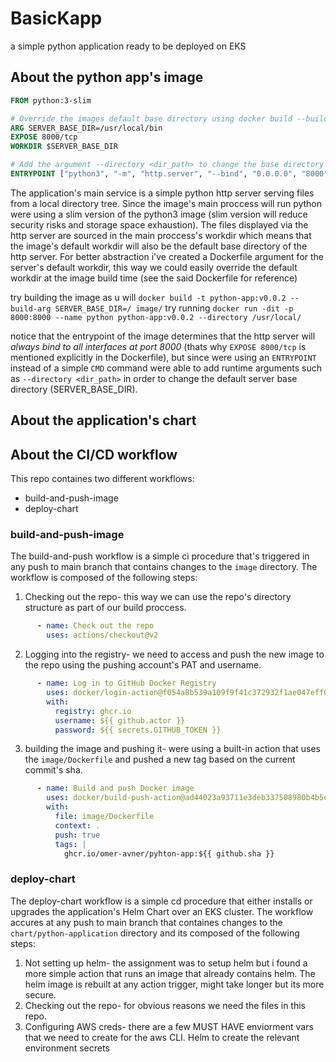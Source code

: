 # BasicKapp
a simple python application ready to be deployed on EKS

## About the python app's image

```dockerfile
FROM python:3-slim

# Override the images default base directory using docker build --build-arg SERVER_BASE_DIR=<base_dir>
ARG SERVER_BASE_DIR=/usr/local/bin
EXPOSE 8000/tcp
WORKDIR $SERVER_BASE_DIR

# Add the argument --directory <dir_path> to change the base directory at runtime
ENTRYPOINT ["python3", "-m", "http.server", "--bind", "0.0.0.0", "8000"]
```
The application's main service is a simple python http server serving files from a local directory tree. Since the image's main proccess will run python were using a slim version of the python3 image (slim version will reduce security risks and storage space exhaustion). The files displayed via the http server are sourced in the main proccess's workdir which  means that the image's default workdir will also be the default base directory of the http server. For better abstraction i've created a Dockerfile argument for the server's default workdir, this way we could easily override the default workdir at the image build time (see the said Dockerfile for reference)

try building the image as u will `docker build -t python-app:v0.0.2 --build-arg SERVER_BASE_DIR=/ image/`
try running `docker run -dit -p 8000:8000 --name python python-app:v0.0.2 --directory /usr/local/`

notice that the entrypoint of the image determines that the http server will *always bind to all interfaces at port 8000* (thats why `EXPOSE 8000/tcp` is mentioned explicitly in the Dockerfile), but since were using an `ENTRYPOINT` instead of a simple `CMD` command were able to add runtime arguments such as `--directory <dir_path>` in order to change the default server base directory (SERVER_BASE_DIR).


## About the application's chart

## About the CI/CD workflow
This repo containes two different workflows:
- build-and-push-image
- deploy-chart

### build-and-push-image
The build-and-push workflow is a simple ci procedure that's triggered in any push to main branch that contains changes to the `image` directory. The workflow is composed of the following steps:
1. Checking out the repo- this way we can use the repo's directory structure as part of our build proccess.
```yml
      - name: Check out the repo
        uses: actions/checkout@v2
```
2. Logging into the registry- we need to access and push the new image to the repo using the pushing account's PAT and username.
```yml
      - name: Log in to GitHub Docker Registry
        uses: docker/login-action@f054a8b539a109f9f41c372932f1ae047eff08c9
        with:
          registry: ghcr.io
          username: ${{ github.actor }}
          password: ${{ secrets.GITHUB_TOKEN }}
```
3. building the image and pushing it- were using a built-in action that uses the `image/Dockerfile` and pushed a new tag based on the current commit's sha.
```yml
      - name: Build and push Docker image
        uses: docker/build-push-action@ad44023a93711e3deb337508980b4b5e9bcdc5dc
        with:
          file: image/Dockerfile
          context: .
          push: true
          tags: |
            ghcr.io/omer-avner/pyhton-app:${{ github.sha }}
```

### deploy-chart
The deploy-chart workflow is a simple cd procedure that either installs or upgrades the application's Helm Chart over an EKS cluster. The workflow accures at any push to main branch that containes changes to the `chart/python-application` directory and its composed of the following steps:
1. Not setting up helm- the assignment was to setup helm but i found a more simple action that runs an image that already contains helm. The helm image is rebuilt at any action trigger, might take longer but its more secure.
2. Checking out the repo- for obvious reasons we need the files in this repo.
3. Configuring AWS creds- there are a few MUST HAVE enviorment vars that we need to create for the aws CLI. Helm 
 to create the relevant environment secrets
